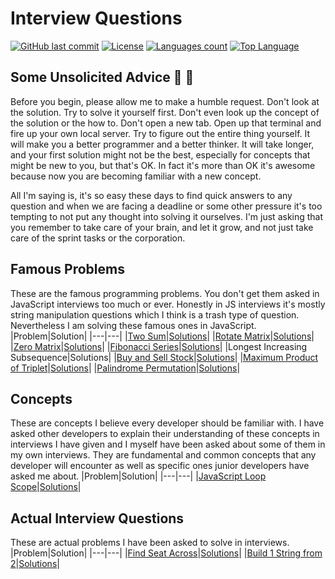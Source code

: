 

# Interview Questions

[![GitHub last commit](https://img.shields.io/github/last-commit/flapdragon/Interview-Questions.svg)](https://github.com/flapdragon/interview-questions/commits/master)
[![License](https://img.shields.io/github/license/flapdragon/interview-questions.svg)](https://github.com/flapdragon/interview-questions/blob/master/LICENSE)
[![Languages count](https://img.shields.io/github/languages/count/flapdragon/Interview-Questions.svg)]()
[![Top Language](https://img.shields.io/github/languages/top/flapdragon/Interview-Questions.svg)]()


## Some Unsolicited Advice :pray: :brain:
Before you begin, please allow me to make a humble request. Don't look at the solution. Try to solve it yourself first. Don't even look up the concept of the solution or the how to. Don't open a new tab. Open up that terminal and fire up your own local server. Try to figure out the entire thing yourself. It will make you a better programmer and a better thinker. It will take longer, and your first solution might not be the best, especially for concepts that might be new to you, but that's OK. In fact it's more than OK it's awesome because now you are becoming familiar with a new concept.

All I'm saying is, it's so easy these days to find quick answers to any question and when we are facing a deadline or some other pressure it's too tempting to not put any thought into solving it ourselves. I'm just asking that you remember to take care of your brain, and let it grow, and not just take care of the sprint tasks or the corporation.


## Famous Problems
These are the famous programming problems. You don't get them asked in JavaScript interviews too much or ever. Honestly in JS interviews it's mostly string manipulation questions which I think is a trash type of question. Nevertheless I am solving these famous ones in JavaScript.
|Problem|Solution|
|---|---|
|[Two Sum](https://en.wikipedia.org/wiki/Subset_sum_problem)|[Solutions](two-sum)|
|[Rotate Matrix](http://theoryofprogramming.com/2017/12/31/rotate-matrix-clockwise/)|[Solutions](rotate-matrix)|
|[Zero Matrix](https://leetcode.com/problems/set-matrix-zeroes/)|[Solutions](zero-matrix)|
|[Fibonacci Series](https://en.wikipedia.org/wiki/Fibonacci_number)|[Solutions](fibonacci-series)|
|Longest Increasing Subsequence|Solutions|
|[Buy and Sell Stock](https://en.wikipedia.org/wiki/Fibonacci_number)|[Solutions](buy-sell-stock)|
|[Maximum Product of Triplet](https://www.geeksforgeeks.org/find-maximum-product-of-a-triplet-in-array/)|[Solutions](triplet-product)|
|[Palindrome Permutation](https://www.lintcode.com/problem/916/)|[Solutions](palindrome-permutation)|


## Concepts
These are concepts I believe every developer should be familiar with. I have asked other developers to explain their understanding of these concepts in interviews I have given and I myself have been asked about some of them in my own interviews. They are fundamental and common concepts that any developer will encounter as well as specific ones junior developers have asked me about.
|Problem|Solution|
|---|---|
|[JavaScript Loop Scope](https://github.com/flapdragon/interview-questions/tree/main/loop-scope)|[Solutions](loop-scope)|


## Actual Interview Questions
These are actual problems I have been asked to solve in interviews.
|Problem|Solution|
|---|---|
|[Find Seat Across](https://github.com/flapdragon/interview-questions/tree/main/find-seat-across)|[Solutions](find-seat-across)|
|[Build 1 String from 2](https://github.com/flapdragon/interview-questions/tree/main/string-builder)|[Solutions](string-builder)|
